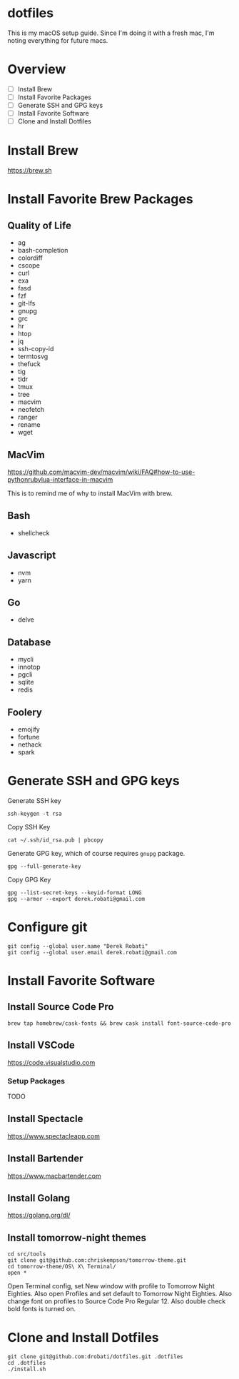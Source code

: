 # dotfiles

This is my macOS setup guide. Since I'm doing it with a fresh mac, I'm noting everything for future macs.

# Overview

- [ ] Install Brew
- [ ] Install Favorite Packages
- [ ] Generate SSH and GPG keys
- [ ] Install Favorite Software
- [ ] Clone and Install Dotfiles

# Install Brew

https://brew.sh

# Install Favorite Brew Packages

## Quality of Life

- ag
- bash-completion
- colordiff
- cscope
- curl
- exa
- fasd
- fzf
- git-lfs
- gnupg
- grc
- hr
- htop
- jq
- ssh-copy-id
- termtosvg
- thefuck
- tig
- tldr
- tmux
- tree
- macvim
- neofetch
- ranger
- rename
- wget

## MacVim

https://github.com/macvim-dev/macvim/wiki/FAQ#how-to-use-pythonrubylua-interface-in-macvim

This is to remind me of why to install MacVim with brew.

## Bash

- shellcheck

## Javascript

- nvm
- yarn

## Go

- delve

## Database

- mycli
- innotop
- pgcli
- sqlite
- redis

## Foolery

- emojify
- fortune
- nethack
- spark

# Generate SSH and GPG keys

Generate SSH key

```
ssh-keygen -t rsa
```

Copy SSH Key

```
cat ~/.ssh/id_rsa.pub | pbcopy
```

Generate GPG key, which of course requires `gnupg` package.

```
gpg --full-generate-key
```

Copy GPG Key
```
gpg --list-secret-keys --keyid-format LONG
gpg --armor --export derek.robati@gmail.com
```

# Configure git

```
git config --global user.name "Derek Robati"
git config --global user.email derek.robati@gmail.com
```

# Install Favorite Software

## Install Source Code Pro

```
brew tap homebrew/cask-fonts && brew cask install font-source-code-pro
```

## Install VSCode

https://code.visualstudio.com

### Setup Packages

TODO

## Install Spectacle

https://www.spectacleapp.com

## Install Bartender

https://www.macbartender.com

## Install Golang

https://golang.org/dl/

## Install tomorrow-night themes

```
cd src/tools
git clone git@github.com:chriskempson/tomorrow-theme.git
cd tomorrow-theme/OS\ X\ Terminal/
open *
```

Open Terminal config, set New window with profile to Tomorrow Night Eighties.
Also open Profiles and set default to Tomorrow Night Eighties.
Also change font on profiles to Source Code Pro Regular 12.
Also double check bold fonts is turned on.

# Clone and Install Dotfiles

```
git clone git@github.com:drobati/dotfiles.git .dotfiles
cd .dotfiles
./install.sh
```
